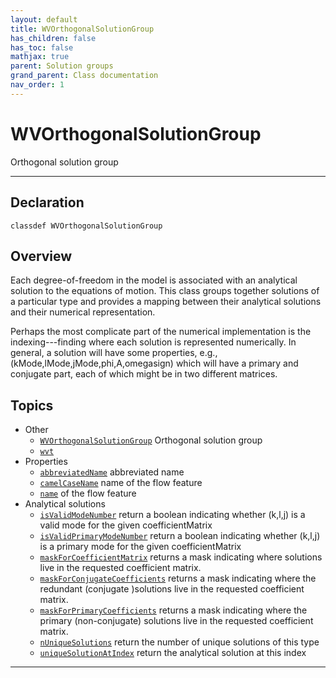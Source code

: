 ```yaml
---
layout: default
title: WVOrthogonalSolutionGroup
has_children: false
has_toc: false
mathjax: true
parent: Solution groups
grand_parent: Class documentation
nav_order: 1
---
```


#  WVOrthogonalSolutionGroup

Orthogonal solution group


---

## Declaration

<div class="language-matlab highlighter-rouge"><div class="highlight"><pre class="highlight"><code>classdef WVOrthogonalSolutionGroup</code></pre></div></div>

## Overview
 
  Each degree-of-freedom in the model is associated with an analytical
  solution to the equations of motion. This class groups together
  solutions of a particular type and provides a mapping between their
  analytical solutions and their numerical representation.
 
  Perhaps the most complicate part of the numerical implementation is
  the indexing---finding where each solution is represented
  numerically. In general, a solution will have some properties, e.g.,
    (kMode,lMode,jMode,phi,A,omegasign) 
  which will have a primary and conjugate part, each of which might be
  in two different matrices.
 
  


## Topics
+ Other
  + [`WVOrthogonalSolutionGroup`](/classes/solution-groups/wvorthogonalsolutiongroup/wvorthogonalsolutiongroup.html) Orthogonal solution group
  + [`wvt`](/classes/solution-groups/wvorthogonalsolutiongroup/wvt.html) 
+ Properties
  + [`abbreviatedName`](/classes/solution-groups/wvorthogonalsolutiongroup/abbreviatedname.html) abbreviated name
  + [`camelCaseName`](/classes/solution-groups/wvorthogonalsolutiongroup/camelcasename.html) name of the flow feature
  + [`name`](/classes/solution-groups/wvorthogonalsolutiongroup/name.html) of the flow feature
+ Analytical solutions
  + [`isValidModeNumber`](/classes/solution-groups/wvorthogonalsolutiongroup/isvalidmodenumber.html) return a boolean indicating whether (k,l,j) is a valid mode for the given coefficientMatrix
  + [`isValidPrimaryModeNumber`](/classes/solution-groups/wvorthogonalsolutiongroup/isvalidprimarymodenumber.html) return a boolean indicating whether (k,l,j) is a primary mode for the given coefficientMatrix
  + [`maskForCoefficientMatrix`](/classes/solution-groups/wvorthogonalsolutiongroup/maskforcoefficientmatrix.html) returns a mask indicating where solutions live in the requested coefficient matrix.
  + [`maskForConjugateCoefficients`](/classes/solution-groups/wvorthogonalsolutiongroup/maskforconjugatecoefficients.html) returns a mask indicating where the redundant (conjugate )solutions live in the requested coefficient matrix.
  + [`maskForPrimaryCoefficients`](/classes/solution-groups/wvorthogonalsolutiongroup/maskforprimarycoefficients.html) returns a mask indicating where the primary (non-conjugate) solutions live in the requested coefficient matrix.
  + [`nUniqueSolutions`](/classes/solution-groups/wvorthogonalsolutiongroup/nuniquesolutions.html) return the number of unique solutions of this type
  + [`uniqueSolutionAtIndex`](/classes/solution-groups/wvorthogonalsolutiongroup/uniquesolutionatindex.html) return the analytical solution at this index


---
